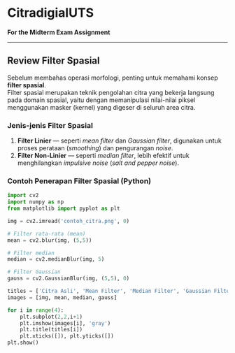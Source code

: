 # CitradigialUTS  
**For the Midterm Exam Assignment**

---

## Review Filter Spasial

Sebelum membahas operasi morfologi, penting untuk memahami konsep **filter spasial**.  
Filter spasial merupakan teknik pengolahan citra yang bekerja langsung pada domain spasial, yaitu dengan memanipulasi nilai-nilai piksel menggunakan masker (kernel) yang digeser di seluruh area citra.

### Jenis-jenis Filter Spasial
1. **Filter Linier** — seperti *mean filter* dan *Gaussian filter*, digunakan untuk proses perataan (*smoothing*) dan pengurangan *noise*.  
2. **Filter Non-Linier** — seperti *median filter*, lebih efektif untuk menghilangkan *impulsive noise* (*salt and pepper noise*).

### Contoh Penerapan Filter Spasial (Python)

```python
import cv2
import numpy as np
from matplotlib import pyplot as plt

img = cv2.imread('contoh_citra.png', 0)

# Filter rata-rata (mean)
mean = cv2.blur(img, (5,5))

# Filter median
median = cv2.medianBlur(img, 5)

# Filter Gaussian
gauss = cv2.GaussianBlur(img, (5,5), 0)

titles = ['Citra Asli', 'Mean Filter', 'Median Filter', 'Gaussian Filter']
images = [img, mean, median, gauss]

for i in range(4):
    plt.subplot(2,2,i+1)
    plt.imshow(images[i], 'gray')
    plt.title(titles[i])
    plt.xticks([]), plt.yticks([])
plt.show()
